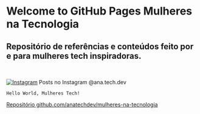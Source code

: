 # Welcome to GitHub Pages Mulheres na Tecnologia

## Repositório de referências e conteúdos feito por e para mulheres tech inspiradoras.
<br>

<a href="https://www.instagram.com/ana.tech.dev/"><img alt="Instagram" src="https://img.shields.io/badge/ana.tech.dev-%23E4405F.svg?style=plastic&logo=Instagram&logoColor=white&color=blue"/></a> Posts no Instagram @ana.tech.dev

`Hello World, Mulheres Tech!`

[Repositório github.com/anatechdev/mulheres-na-tecnologia](https://github.com/anatechdev/mulheres-na-tecnologia)


